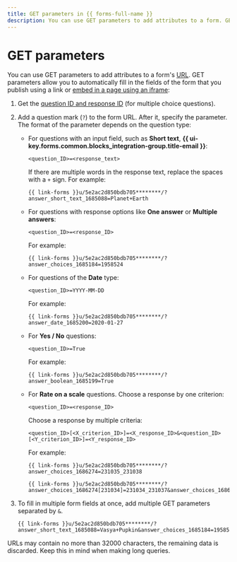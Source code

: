 ```yaml
---
title: GET parameters in {{ forms-full-name }}
description: You can use GET parameters to add attributes to a form. GET parameters allow you to automatically fill in the fields of the form that you publish using a link or embed in a page using an iframe.
---
```


# GET parameters

You can use GET parameters to add attributes to a form's [URL]({{link-wikipedia-url}}). GET parameters allow you to automatically fill in the fields of the form that you publish using a link or [embed in a page using an iframe](publish.md#publlish-site):

1. Get the [question ID and response ID](question-id.md) (for multiple choice questions).

1. Add a question mark (`?`) to the form URL. After it, specify the parameter. The format of the parameter depends on the question type:

   * For questions with an input field, such as **Short text**, **{{ ui-key.forms.common.blocks_integration-group.title-email }}**:
      ```
      <question_ID>=<response_text>
      ```
      If there are multiple words in the response text, replace the spaces with a `+` sign. For example:
      ```
      {{ link-forms }}u/5e2ac2d850bdb705********/?answer_short_text_1685088=Planet+Earth
      ```
   * For questions with response options like **One answer** or **Multiple answers**:
      ```
      <question_ID>=<response_ID>
      ```
      For example:
      ```
      {{ link-forms }}u/5e2ac2d850bdb705********/?answer_choices_1685184=1958524
      ```
   * For questions of the **Date** type:
      ```
      <question_ID>=YYYY-MM-DD
      ```
      For example:
      ```
      {{ link-forms }}u/5e2ac2d850bdb705********/?answer_date_1685200=2020-01-27
      ```
   * For **Yes / No** questions:
      ```
      <question_ID>=True
      ```
      For example:
      ```
      {{ link-forms }}u/5e2ac2d850bdb705********/?answer_boolean_1685199=True
      ```
   * For **Rate on a scale** questions.
      Choose a response by one criterion:
      ```
      <question_ID>=<response_ID>
      ```
      Choose a response by multiple criteria:
      ```
      <question_ID>[<X_criterion_ID>]=<X_response_ID>&<question_ID>[<Y_criterion_ID>]=<Y_response_ID>
      ```
      For example:
      ```
      {{ link-forms }}u/5e2ac2d850bdb705********/?answer_choices_1686274=231035_231038
      ```
      ```
      {{ link-forms }}u/5e2ac2d850bdb705********/?answer_choices_1686274[231034]=231034_231037&answer_choices_1686274[231035]=231035_231038
      ```
1. To fill in multiple form fields at once, add multiple GET parameters separated by `&`.
   ```
   {{ link-forms }}u/5e2ac2d850bdb705********/?answer_short_text_1685088=Vasya+Pupkin&answer_choices_1685184=1958524
   ```

URLs may contain no more than 32000 characters, the remaining data is discarded. Keep this in mind when making long queries.